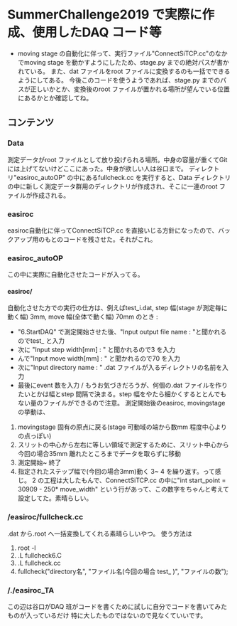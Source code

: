 # SummerChallenge2019 で実際に作成、使用したDAQ コード等
- moving stage の自動化に伴って、実行ファイル"ConnectSiTCP.cc"のなかでmoving stage を動かすようにしたため、stage.py までの絶対パスが書かれている。
また、dat ファイルをroot ファイルに変換するのも一括でできるようにしてある。
今後このコードを使うようであれば、stage.py までのパスが正しいかとか、変換後のroot ファイルが置かれる場所が望んでいる位置にあるかとか確認してね。

## コンテンツ
### Data
測定データがroot ファイルとして放り投げられる場所。中身の容量が重くてGit には上げてないけどここにあった。中身が欲しい人は谷口まで。
ディレクトリ"easiroc_autoOP" の中にあるfullcheck.cc を実行すると、Data ディレクトリの中に新しく測定データ群用のディレクトリが作成され、そこに一連のroot ファイルが作成される。
### easiroc
easiroc自動化に伴ってConnectSiTCP.cc を直接いじる方針になったので、バックアップ用のもとのコードを残させた。それがこれ。
### easiroc_autoOP
この中に実際に自動化させたコードが入ってる。
#### easiroc/
自動化させた方での実行の仕方は、例えばtest_i.dat, step 幅(stage が測定毎に動く幅) 3mm, move 幅(全体で動く幅) 70mm のとき : 
- "6.StartDAQ" で測定開始させた後、"Input output file name : "と聞かれるのでtest_ と入力 
- 次に "Input step width[mm] : " と聞かれるので3 を入力
- んで"Input move width[mm] : " と聞かれるので70 を入力
- 次に"Input directory name : " .dat ファイルが入るディレクトリの名前を入力
- 最後にevent 数を入力
/ もうお気づきだろうが、何個の.dat ファイルを作りたいとかは幅とstep 間隔で決まる。step 幅をやたら細かくするととんでもない量のファイルができるので注意。
測定開始後のeasiroc, movingstage の挙動は、
1. movingstage 固有の原点に戻る(stage 可動域の端から数mm 程度中心よりの点っぽい)
2. スリットの中心から左右に等しい領域で測定するために、スリット中心から今回の場合35mm 離れたところまでデータを取らずに移動
3. 測定開始~ 終了
4. 指定されたステップ幅で(今回の場合3mm)動く
3~ 4 を繰り返す。って感じ。
2 の工程は大したもんで、ConnectSiTCP.cc の中に"int start_point = 30909 - 250* move_width" という行があって、この数字をちゃんと考えて設定してた。素晴らしい。
### /easiroc/fullcheck.cc
.dat から.root へ一括変換してくれる素晴らしいやつ。 使う方法は
1. root -l
2. .L fullcheck6.C
3. .L fullcheck.cc
4. fullcheck("directory名", "ファイル名(今回の場合 test_ )", "ファイルの数");

### /./easiroc_TA
この辺は谷口がDAQ 班がコードを書くために試しに自分でコードを書いてみたものが入っているだけ
特に大したものではないので見なくていいです。


